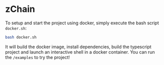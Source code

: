 # zChain

To setup and start the project using docker, simply execute the bash script `docker.sh`:
```bash
bash docker.sh
```

It will build the docker image, install dependencies, build the typescript project and launch an interactive shell in a docker container. You can run the `/examples` to try the project!
